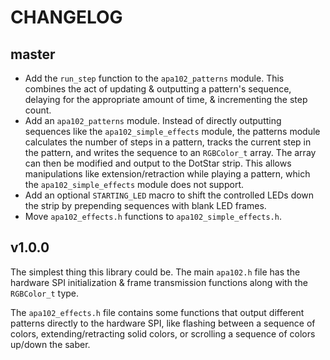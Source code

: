 # CHANGELOG

## master

* Add the `run_step` function to the `apa102_patterns` module. This combines
  the act of updating & outputting a pattern's sequence, delaying for the
  appropriate amount of time, & incrementing the step count.
* Add an `apa102_patterns` module. Instead of directly outputting sequences
  like the `apa102_simple_effects` module, the patterns module calculates the
  number of steps in a pattern, tracks the current step in the pattern, and
  writes the sequence to an `RGBColor_t` array. The array can then be modified
  and output to the DotStar strip. This allows manipulations like
  extension/retraction while playing a pattern, which the
  `apa102_simple_effects` module does not support.
* Add an optional `STARTING_LED` macro to shift the controlled LEDs down the
  strip by prepending sequences with blank LED frames.
* Move `apa102_effects.h` functions to `apa102_simple_effects.h`.


## v1.0.0

The simplest thing this library could be. The main `apa102.h` file has the
hardware SPI initialization & frame transmission functions along with the
`RGBColor_t` type.

The `apa102_effects.h` file contains some functions that output different
patterns directly to the hardware SPI, like flashing between a sequence of
colors, extending/retracting solid colors, or scrolling a sequence of colors
up/down the saber.
